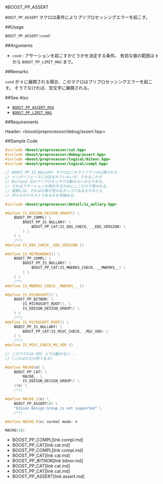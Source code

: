 #BOOST_PP_ASSERT

`BOOST_PP_ASSERT` マクロは条件によりプリプロセッシングエラーを起こす。

##Usage

```cpp
BOOST_PP_ASSERT(cond)
```

##Arguments

- `cond` :
	アサーションを起こすかどうかを決定する条件。
	有効な値の範囲は `0` から `BOOST_PP_LIMIT_MAG` まで。

##Remarks

`cond` が `0` に展開される場合、このマクロはプリプロセッシングエラーを起こす。
そうでなければ、空文字に展開される。

##See Also

- [`BOOST_PP_ASSERT_MSG`](assert_msg.md)
- [`BOOST_PP_LIMIT_MAG`](limit_mag.md)

##Requirements

Header: &lt;boost/preprocessor/debug/assert.hpp&gt;

##Sample Code

```cpp
#include <boost/preprocessor/cat.hpp>
#include <boost/preprocessor/debug/assert.hpp>
#include <boost/preprocessor/logical/bitnor.hpp>
#include <boost/preprocessor/logical/compl.hpp>

// BOOST_PP_IS_NULLARY マクロはこのライブラリの公開された
// インターフェースには含まれていないが、それはこれが
// Borland 社のプリプロセッサでは動かないからである。
// それはアサーションを例示するためにここだけで使われる。
// 実際には、それは引数が空の丸カッコであるかそれとも
// 何らかのテキストであるかを見極める。

#include <boost/preprocessor/detail/is_nullary.hpp>

#define IS_EDISON_DESIGN_GROUP() \
	BOOST_PP_COMPL( \
		BOOST_PP_IS_NULLARY( \
			BOOST_PP_CAT(IS_EDG_CHECK, __EDG_VERSION) \
		) \
	) \
	/**/
#define IS_EDG_CHECK__EDG_VERSION ()

#define IS_METROWERKS() \
	BOOST_PP_COMPL( \
		BOOST_PP_IS_NULLARY( \
			BOOST_PP_CAT(IS_MWERKS_CHECK, __MWERKS__) \
		) \
	) \
	/**/
#define IS_MWERKS_CHECK__MWERKS__ ()

#define IS_MICROSOFT() \
	BOOST_PP_BITNOR( \
		IS_MICROSOFT_ROOT(), \
		IS_EDISON_DESIGN_GROUP() \
	) \
	/**/
#define IS_MICROSOFT_ROOT() \
	BOOST_PP_IS_NULLARY( \
		BOOST_PP_CAT(IS_MSVC_CHECK, _MSC_VER) \
	) \
	/**/
#define IS_MSVC_CHECK_MS_VER ()

// このマクロは EDG 上では動かない...
// (これはただの例である)

#define MACRO(n) \
	BOOST_PP_CAT( \
		MACRO_, \
		IS_EDISON_DESIGN_GROUP() \
	)(n) \
	/**/

#define MACRO_1(n) \
	BOOST_PP_ASSERT(0) \
	"Edison Design Group is not supported" \
	/**/

#define MACRO_0(n) normal mode: n

MACRO(10)
```
* BOOST_PP_COMPL[link compl.md]
* BOOST_PP_CAT[link cat.md]
* BOOST_PP_COMPL[link compl.md]
* BOOST_PP_CAT[link cat.md]
* BOOST_PP_BITNOR[link bitnor.md]
* BOOST_PP_CAT[link cat.md]
* BOOST_PP_CAT[link cat.md]
* BOOST_PP_ASSERT[link assert.md]

